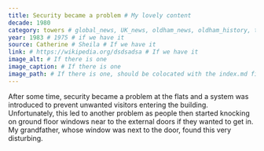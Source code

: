 ```yaml
---
title: Security became a problem # My lovely content
decade: 1980
category: towers # global_news, UK_news, oldham_news, oldham_history, towers, surrounding_estate # Always exactly one category
year: 1983 # 1975 # if we have it
source: Catherine # Sheila # If we have it
link: # https://wikipedia.org/dsdsadsa # If we have it
image_alt: # If there is one
image_caption: # If there is one
image_path: # If there is one, should be colocated with the index.md file in the folder
---
```


After some time, security became a problem at the flats and a system was introduced to prevent unwanted visitors entering the building. Unfortunately, this led to another problem as people then started knocking on ground floor windows near to the external doors if they wanted to get in. My grandfather, whose window was next to the door, found this very disturbing.
